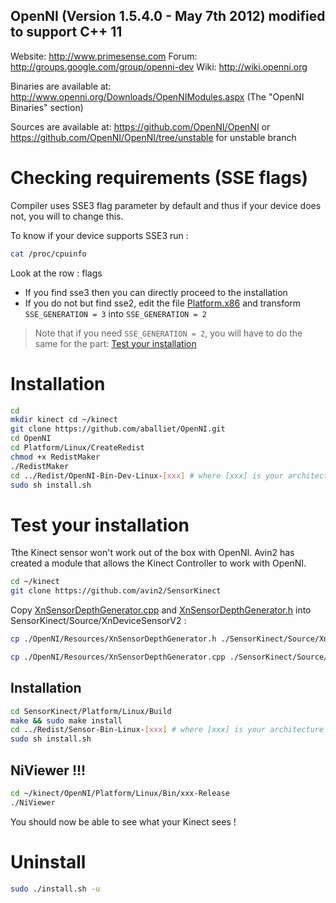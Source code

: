OpenNI (Version 1.5.4.0 - May 7th 2012) **modified to support C++ 11**
---------------------------------------

Website: http://www.primesense.com
Forum: http://groups.google.com/group/openni-dev
Wiki: http://wiki.openni.org

Binaries are available at:
http://www.openni.org/Downloads/OpenNIModules.aspx
(The "OpenNI Binaries" section)

Sources are available at:
https://github.com/OpenNI/OpenNI
or
https://github.com/OpenNI/OpenNI/tree/unstable
for unstable branch

# Checking requirements (SSE flags)

Compiler uses SSE3 flag parameter by default and thus if your device does not, you will to change this.

To know if your device supports SSE3 run :

``` bash
cat /proc/cpuinfo
```

Look at the row : flags
- If you find sse3 then you can directly proceed to the installation
- If you do not but find sse2, edit the file [Platform.x86](./Platform/Linux/Build/Common/Platform.x86) and transform `SSE_GENERATION = 3` into `SSE_GENERATION = 2`

> Note that if you need `SSE_GENERATION = 2`, you will have to do the same for the part: [Test your installation](<#Test your installation>)

# Installation

``` bash
cd
mkdir kinect cd ~/kinect
git clone https://github.com/aballiet/OpenNI.git
cd OpenNI
cd Platform/Linux/CreateRedist
chmod +x RedistMaker
./RedistMaker
cd ../Redist/OpenNI-Bin-Dev-Linux-[xxx] # where [xxx] is your architecture and release version
sudo sh install.sh
```

# Test your installation

Tthe Kinect sensor won't work out of the box with OpenNI. Avin2 has created a module that allows the Kinect Controller to work with OpenNI.

``` bash
cd ~/kinect
git clone https://github.com/avin2/SensorKinect
```

Copy [XnSensorDepthGenerator.cpp](./Resources/XnSensorDepthGenerator.cpp) and [XnSensorDepthGenerator.h](./Resources/XnSensorDepthGenerator.h) into SensorKinect/Source/XnDeviceSensorV2 :

``` bash
cp ./OpenNI/Resources/XnSensorDepthGenerator.h ./SensorKinect/Source/XnDeviceSensorV2/

cp ./OpenNI/Resources/XnSensorDepthGenerator.cpp ./SensorKinect/Source/XnDeviceSensorV2/
```

## Installation

``` bash
cd SensorKinect/Platform/Linux/Build
make && sudo make install
cd ../Redist/Sensor-Bin-Linux-[xxx] # where [xxx] is your architecture and release version
sudo sh install.sh
```

## NiViewer !!! 

``` bash
cd ~/kinect/OpenNI/Platform/Linux/Bin/xxx-Release
./NiViewer
```

You should now be able to see what your Kinect sees !

# Uninstall
``` bash
sudo ./install.sh -u
```